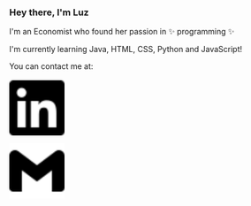 ### Hey there, I'm Luz

I'm an Economist who found her passion in ✨ programming ✨

I'm currently learning Java, HTML, CSS, Python and JavaScript!

You can contact me at:
<br>
<br>
<a href="https://www.linkedin.com/in/luz-alejandra-rodriguez-gutierrez/" target="blank"><img align="center" src="https://raw.githubusercontent.com/luzaleja/luzaleja/af553a6889f197baace4754b9b4acfaa7fe5b4f0/linkedin.svg" height="100px" width="100px" /></a>

<a href="mailto:rodriguezg.luzaleja@gmail.com" target="blank"><img align="center" src="https://raw.githubusercontent.com/luzaleja/luzaleja/af553a6889f197baace4754b9b4acfaa7fe5b4f0/gmail.svg" height="100px" width="100px" /></a>

<!--
**luzaleja/luzaleja** is a ✨ _special_ ✨ repository because its `README.md` (this file) appears on your GitHub profile.
-->
